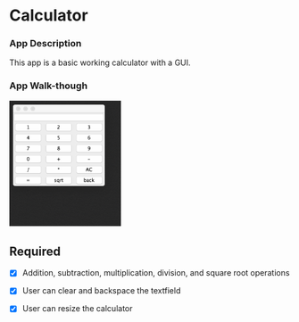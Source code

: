 # Calculator
### App Description
This app is a basic working calculator with a GUI.

### App Walk-though

<img src="calculator.gif" width=200><br>

## Required
- [X] Addition, subtraction, multiplication, division, and square root operations
- [X] User can clear and backspace the textfield
- [X] User can resize the calculator

